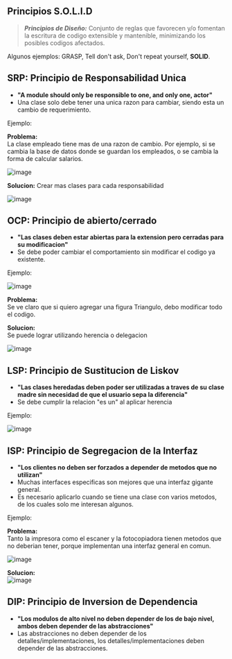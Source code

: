 ## Principios S.O.L.I.D

> ***Principios de Diseño:*** Conjunto de reglas que favorecen y/o fomentan la escritura de codigo extensible y mantenible, minimizando los posibles codigos afectados.

Algunos ejemplos: GRASP, Tell don't ask, Don't repeat yourself, **SOLID**.

## SRP: Principio de Responsabilidad Unica
- **"A module should only be responsible to one, and only one, actor"**
- Una clase solo debe tener una unica razon para cambiar, siendo esta un cambio de requerimiento.

Ejemplo:  

**Problema:**  
La clase empleado tiene mas de una razon de cambio. Por ejemplo, si se cambia la base de datos donde se guardan los empleados, o se cambia la forma de calcular salarios.

![image](https://user-images.githubusercontent.com/86437352/197410445-7fdabcd2-f10d-4c04-95da-2e83ca19596d.png)

**Solucion:** 
Crear mas clases para cada responsabilidad

![image](https://user-images.githubusercontent.com/86437352/197410555-128ba382-c570-4fee-9608-4cb7a380736b.png)


## OCP: Principio de abierto/cerrado
- **"Las clases deben estar abiertas para la extension pero cerradas para su modificacion"**
- Se debe poder cambiar el comportamiento sin modificar el codigo ya existente.

Ejemplo: 

![image](https://user-images.githubusercontent.com/86437352/197412064-d52c1047-8b2e-4dbe-a0b6-3702c227da8e.png)

**Problema:**  
Se ve claro que si quiero agregar una figura Triangulo, debo modificar todo el codigo.

**Solucion:**  
Se puede lograr utilizando herencia o delegacion

![image](https://user-images.githubusercontent.com/86437352/197412611-80c9ac59-7965-4319-b5aa-9c6be5177d2c.png)


## LSP: Principio de Sustitucion de Liskov
- **"Las clases heredadas deben poder ser utilizadas a traves de su clase madre sin necesidad de que el usuario sepa la diferencia"**
- Se debe cumplir la relacion "es un" al aplicar herencia

Ejemplo: 

![image](https://user-images.githubusercontent.com/86437352/197414479-fcaee7c8-4008-40b0-90e9-0c4a44f4944b.png)

## ISP: Principio de Segregacion de la Interfaz
- **"Los clientes no deben ser forzados a depender de metodos que no utilizan"**
- Muchas interfaces especificas son mejores que una interfaz gigante general.
- Es necesario aplicarlo cuando se tiene una clase con varios metodos, de los cuales solo me interesan algunos.

Ejemplo: 

**Problema:**  
Tanto la impresora como el escaner y la fotocopiadora tienen metodos que no deberian tener, porque implementan una interfaz general en comun.

![image](https://user-images.githubusercontent.com/86437352/197414782-6178e5d7-7244-4be7-88ad-cc19d6da8502.png)

**Solucion:**  
![image](https://user-images.githubusercontent.com/86437352/197414963-36262981-aa06-44fb-ad43-34f3786a1301.png)


## DIP: Principio de Inversion de Dependencia
- **"Los modulos de alto nivel no deben depender de los de bajo nivel, ambos deben depender de las abstracciones"**
- Las abstracciones no deben depender de los detalles/implementaciones, los detalles/implementaciones deben depender de las abstracciones.

